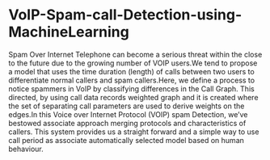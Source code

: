 # VoIP-Spam-call-Detection-using-MachineLearning
Spam Over Internet Telephone can become a serious threat within the close to the future due to the growing number of VOIP users.We tend to propose a model that uses the time duration (length) of calls between two users to differentiate normal callers and spam  callers.Here, we define a process to notice spammers in VoIP by classifying differences in the Call Graph. This directed, by using call  data records weighted graph and it is created where the set of separating call parameters are used to derive weights on the edges.In  this Voice over Internet Protocol (VOIP) spam Detection, we’ve bestowed associate approach merging protocols and characteristics  of callers. This system provides us a straight forward and a simple way to use call period as associate automatically selected model  based on human behaviour.
